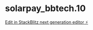 # solarpay_bbtech.10

[Edit in StackBlitz next generation editor ⚡️](https://stackblitz.com/~/github.com/chrizonic7/solarpay_bbtech.10)